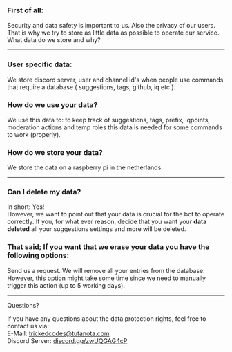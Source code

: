 ### First of all:

Security and data safety is important to us. Also the privacy of our users. That is why we try to store as little data as possible to operate our service.
What data do we store and why?

---

### User specific data:

We store discord server, user and channel id's when people use commands that require a database ( suggestions, tags, github, iq etc ).

### How do we use your data?

We use this data to:
to keep track of suggestions, tags, prefix, iqpoints, moderation actions and temp roles this data is needed for some commands to work (properly).

### How do we store your data?

We store the data on a raspberry pi in the netherlands.

---

### Can I delete my data?

In short: Yes!  
However, we want to point out that your data is crucial for the bot to operate correctly. If you, for what ever reason, decide that you want your **data deleted** all your suggestions settings and more will be deleted.

### That said; If you want that we erase your data you have the following options:

Send us a request. We will remove all your entries from the database. However, this option might take some time since we need to manually trigger this action (up to 5 working days).

---

Questions?

If you have any questions about the data protection rights, feel free to contact us via:  
E-Mail: trickedcodes@tutanota.com  
Discord Server: [discord.gg/zwUQGAG4cP](https://discord.gg/zwUQGAG4cP)
